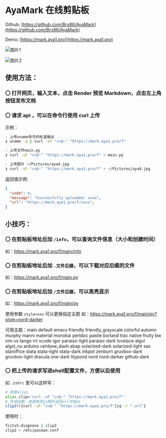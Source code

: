 # AyaMark 在线剪贴板

Github: [https://github.com/Brx86/AyaMark](https://github.com/Brx86/AyaMark)

Demo: [https://mark.aya1.pro](https://mark.aya1.pro)

![图片1](https://user-images.githubusercontent.com/44391900/232374306-9466dca7-1378-4336-a5aa-22d8ee98f27e.png)

![图片2](https://user-images.githubusercontent.com/44391900/232374248-08ca962a-cb52-4934-a497-c034ec37b7e7.png)

## 使用方法：

### 〇 打开网页，输入文本，点击 Render 预览 Markdown，点击左上角按钮发布文档

### 〇 请求 api ，可以在命令行使用 curl 上传

示例：

```bash
- 上传uname命令的标准输出
❯ uname -a | curl -sF "c=@-" "https://mark.aya1.pro/f"

- 上传文件main.py
❯ curl -sF "c=@-" "https://mark.aya1.pro/f" < main.py

- 上传图片 ~/Pictures/aya4.jpg
❯ curl -sF "c=@-" "https://mark.aya1.pro/f" < ~/Pictures/aya4.jpg

```

返回值示例:

```json
{
  "code": 0,
  "message": "Successfully uploaded: xxxx",
  "url": "https://mark.aya1.pro/f/xxxx",
}
```

## 小技巧：

### 〇 在剪贴板地址后加 `/info`，可以查询文件信息（大小和创建时间）

如：https://mark.aya1.pro/f/main/info

### 〇 在剪贴板地址后加 `.文件后缀`，可以下载对应后缀的文件

如：https://mark.aya1.pro/f/main.py

### 〇 在剪贴板地址后加 `/文件后缀`，可以高亮显示

如：https://mark.aya1.pro/f/main/py

使用参数 `style=xxx` 可以更换指定主题
如：https://mark.aya1.pro/f/main/py?style=nord-darker

可用主题：main
default emacs friendly friendly_grayscale colorful autumn murphy manni material monokai perldoc pastie borland trac native fruity bw vim vs tango rrt xcode igor paraiso-light paraiso-dark lovelace algol algol_nu arduino rainbow_dash abap solarized-dark solarized-light sas staroffice stata stata-light stata-dark inkpot zenburn gruvbox-dark gruvbox-light dracula one-dark lilypond nord nord-darker github-dark

### 〇 把上传的请求写进shell配置文件，方便以后使用

如 `.zshrc` 里可以这样写：

```bash
# 简单alias
alias clip='curl -sF "c=@-" "https://mark.aya1.pro/f"'
# 写成函数，直接使用jq解析返回url并输出
clip2(){curl -sF "c=@-" "https://mark.aya1.pro/f"|jq -r ".url"}
```

使用时：

```bash
fcitx5-diagnose | clip2
clip2 < /etc/pacman.conf
```
